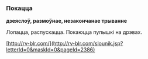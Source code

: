 ### Покацца
**дзеяслоў, размоўнае, незакончанае трыванне**

Лопацца, распускацца. Покаюцца пупышкі на дрэвах.

<a rel="author">[http://rv-blr.com/](http://rv-blr.com/slounik.jsp?letterId=0&maskId=0&pageId=2386)</a>
